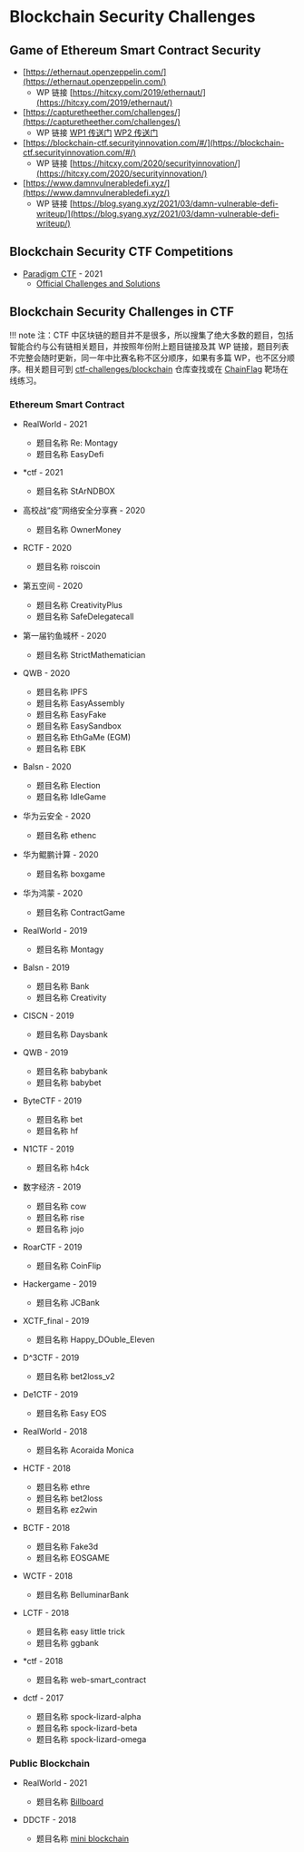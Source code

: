 # Blockchain Security Challenges

## Game of Ethereum Smart Contract Security

- [https://ethernaut.openzeppelin.com/](https://ethernaut.openzeppelin.com/)
    + WP 链接 [https://hitcxy.com/2019/ethernaut/](https://hitcxy.com/2019/ethernaut/)
- [https://capturetheether.com/challenges/](https://capturetheether.com/challenges/)
    + WP 链接 [WP1 传送门](https://www.anquanke.com/post/id/153375) [WP2 传送门](https://www.anquanke.com/post/id/154104)
- [https://blockchain-ctf.securityinnovation.com/#/](https://blockchain-ctf.securityinnovation.com/#/)
    + WP 链接 [https://hitcxy.com/2020/securityinnovation/](https://hitcxy.com/2020/securityinnovation/)
- [https://www.damnvulnerabledefi.xyz/](https://www.damnvulnerabledefi.xyz/) 
    + WP 链接 [https://blog.syang.xyz/2021/03/damn-vulnerable-defi-writeup/](https://blog.syang.xyz/2021/03/damn-vulnerable-defi-writeup/)

## Blockchain Security CTF Competitions

- [Paradigm CTF](https://ctf.paradigm.xyz/) - 2021
    + [Official Challenges and Solutions](https://github.com/paradigm-operations/paradigm-ctf-2021)


## Blockchain Security Challenges in CTF

!!! note 
    注：CTF 中区块链的题目并不是很多，所以搜集了绝大多数的题目，包括智能合约与公有链相关题目，并按照年份附上题目链接及其 WP 链接，题目列表不完整会随时更新，同一年中比赛名称不区分顺序，如果有多篇 WP，也不区分顺序。相关题目可到 [ctf-challenges/blockchain](https://github.com/ctf-wiki/ctf-challenges/tree/master/blockchain) 仓库查找或在 [ChainFlag](https://chainflag.org/) 靶场在线练习。

### Ethereum Smart Contract

- RealWorld - 2021
    + 题目名称 Re: Montagy
    + 题目名称 EasyDefi

- *ctf - 2021
    + 题目名称 StArNDBOX

- 高校战“疫”网络安全分享赛 - 2020
    + 题目名称 OwnerMoney

- RCTF - 2020
    + 题目名称 roiscoin

- 第五空间 - 2020
    + 题目名称 CreativityPlus
    + 题目名称 SafeDelegatecall

- 第一届钓鱼城杯 - 2020
    + 题目名称 StrictMathematician

- QWB - 2020
    + 题目名称 IPFS
    + 题目名称 EasyAssembly
    + 题目名称 EasyFake
    + 题目名称 EasySandbox
    + 题目名称 EthGaMe (EGM)
    + 题目名称 EBK

- Balsn - 2020
    + 题目名称 Election
    + 题目名称 IdleGame

- 华为云安全 - 2020
    + 题目名称 ethenc

- 华为鲲鹏计算 - 2020
    + 题目名称 boxgame

- 华为鸿蒙 - 2020
    + 题目名称 ContractGame

- RealWorld - 2019
    + 题目名称 Montagy

- Balsn - 2019
    + 题目名称 Bank
    + 题目名称 Creativity

- CISCN - 2019
    + 题目名称 Daysbank

- QWB - 2019
    + 题目名称 babybank
    + 题目名称 babybet

- ByteCTF - 2019
    + 题目名称 bet
    + 题目名称 hf

- N1CTF - 2019
    + 题目名称 h4ck

- 数字经济 - 2019
    + 题目名称 cow
    + 题目名称 rise
    + 题目名称 jojo

- RoarCTF - 2019
    + 题目名称 CoinFlip

- Hackergame - 2019
    + 题目名称 JCBank

- XCTF_final - 2019
    + 题目名称 Happy_DOuble_Eleven

- D^3CTF - 2019
    + 题目名称 bet2loss_v2

- De1CTF - 2019
    + 题目名称 Easy EOS

- RealWorld - 2018
    + 题目名称 Acoraida Monica

- HCTF - 2018
    + 题目名称 ethre
    + 题目名称 bet2loss
    + 题目名称 ez2win

- BCTF - 2018
    + 题目名称 Fake3d
    + 题目名称 EOSGAME

- WCTF - 2018
    + 题目名称 BelluminarBank

- LCTF - 2018
    + 题目名称 easy little trick
    + 题目名称 ggbank

- *ctf - 2018
    + 题目名称 web-smart_contract

- dctf - 2017
    + 题目名称 spock-lizard-alpha
    + 题目名称 spock-lizard-beta
    + 题目名称 spock-lizard-omega

### Public Blockchain

- RealWorld - 2021
    + 题目名称 [Billboard](https://github.com/iczc/billboard)

- DDCTF - 2018
    + 题目名称 [mini blockchain](https://github.com/garzon/my_ctf_challenges_source_code/tree/master/DDCTF_2018/mini_blockchain)
